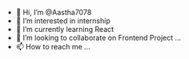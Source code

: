 - 👋 Hi, I’m @Aastha7078
- 👀 I’m interested in internship
- 🌱 I’m currently learning React
- 💞️ I’m looking to collaborate on Frontend Project ...
- 📫 How to reach me ...

<!---
Aastha7078/Aastha7078 is a ✨ special ✨ repository because its `README.md` (this file) appears on your GitHub profile.
You can click the Preview link to take a look at your changes.
--->
